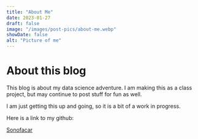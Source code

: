 ```yaml
---
title: "About Me"
date: 2023-01-27
draft: false
image: "/images/post-pics/about-me.webp"
showDate: false
alt: "Picture of me"
---
```

# About this blog

This blog is about my data science adventure.
I am making this as a class project, but may continue to post stuff for fun as well.

I am just getting this up and going, so it is a bit of a work in progress.

Here is a link to my github:

[Sonofacar](https://github.com/Sonofacar)
